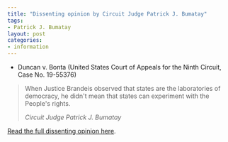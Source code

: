 ```yaml
---
title: "Dissenting opinion by Circuit Judge Patrick J. Bumatay"
tags:
- Patrick J. Bumatay
layout: post
categories:
- information
---
```


- Duncan v. Bonta (United States Court of Appeals for the Ninth Circuit, Case No. 19-55376)

> When Justice Brandeis observed that states are the laboratories of democracy, he didn't mean that states can experiment with the People's rights.
>
> <cite>Circuit Judge Patrick J. Bumatay</cite>

[Read the full dissenting opinion here](https://www.trigger-treat.com/duncan-v-bonta/20211130-dissenting-opinions/butamay.html).
